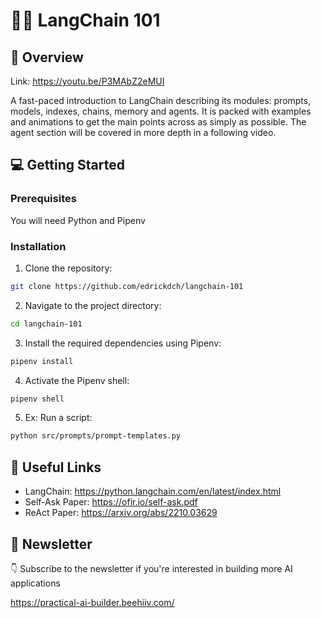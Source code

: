 # 🦜🔗 LangChain 101

## 👷️ Overview

Link: https://youtu.be/P3MAbZ2eMUI

A fast-paced introduction to LangChain describing its modules: prompts, models, indexes, chains, memory and agents. It is packed with examples and animations to get the main points across as simply as possible. The agent section will be covered in more depth in a following video.

## 💻 Getting Started

### Prerequisites

You will need Python and Pipenv

### Installation

1. Clone the repository:

```bash
git clone https://github.com/edrickdch/langchain-101
```

2. Navigate to the project directory:

```bash
cd langchain-101
```

3. Install the required dependencies using Pipenv:

```bash
pipenv install
```

4. Activate the Pipenv shell:

```bash
pipenv shell
```

5. Ex: Run a script:

```bash
python src/prompts/prompt-templates.py
```


## 🔗 Useful Links

- LangChain: https://python.langchain.com/en/latest/index.html  
- Self-Ask Paper: https://ofir.io/self-ask.pdf 
- ReAct Paper: https://arxiv.org/abs/2210.03629 

## 💌 Newsletter

👇 Subscribe to the newsletter if you're interested in building more AI applications 

https://practical-ai-builder.beehiiv.com/
